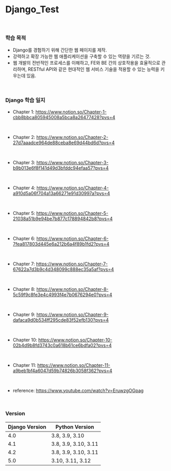 # Django_Test

<br>

### 학습 목적
- Django를 경험하기 위해 간단한 웹 페이지를 제작.
- 강력하고 확장 가능한 웹 애플리케이션을 구축할 수 있는 역량을 기르는 것.
- 웹 개발의 전반적인 프로세스를 이해하고, FE와 BE 간의 상호작용을 효율적으로 관리하며, RESTful API와 같은 현대적인 웹 서비스 기술을 적용할 수 있는 능력을 키우는데 있음.

<br>

### Django 학습 일지
- Chapter 1: https://www.notion.so/Chapter-1-cbb8bbca805945008a5bca8a26477428?pvs=4

<br>

- Chapter 2: https://www.notion.so/Chapter-2-27d7aaadce964de88ceba8e69d44bd6d?pvs=4

<br>

- Chapter 3: https://www.notion.so/Chapter-3-b9b013e6f8f141d49d3bfddc94efaa57?pvs=4

<br>

- Chapter 4: https://www.notion.so/Chapter-4-a910d5a06f704a13a66271e91d30997a?pvs=4

<br>

- Chapter 5: https://www.notion.so/Chapter-5-21038a51b9e94be7b877c178894842b8?pvs=4

<br>

- Chapter 6: https://www.notion.so/Chapter-6-7fea817803d445e6a212b6a4f89b1fd2?pvs=4

<br>

- Chapter 7: https://www.notion.so/Chapter-7-67622a7d3b9c4d348099c888ec35a5af?pvs=4

<br>

- Chapter 8: https://www.notion.so/Chapter-8-5c59f9c8fe3e4c4993f4e7b0676294e0?pvs=4

<br>

- Chapter 9: https://www.notion.so/Chapter-9-dafaca9d0b534ff295cde83f52efb130?pvs=4

<br>

- Chapter 10: https://www.notion.so/Chapter-10-02b4d9b8fd3743c0a618b61ce6bdfa02?pvs=4

<br>

- Chapter 11: https://www.notion.so/Chapter-11-a9beb1bf4a6047d59b74826b3058f362?pvs=4

<br>

- reference: https://www.youtube.com/watch?v=EruwzgOGpag

<br>

### Version
| Django Version | Python Version |
|----------------|----------------|
| 4.0 | 3.8, 3.9, 3.10 |
| 4.1 | 3.8, 3.9, 3.10, 3.11 |
| 4.2 | 3.8, 3.9, 3.10, 3.11 |
| 5.0 | 3.10, 3.11, 3.12 |

<br>